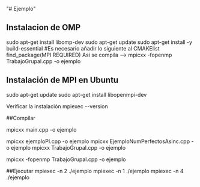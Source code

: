 "# Ejemplo" 
## Instalacion de OMP
sudo apt-get install libomp-dev
sudo apt-get update
sudo apt-get install -y build-essential
#Es necesario añadir lo siguiente al CMAKElist 
find_package(MPI REQUIRED)
Asi se compila
--> mpicxx -fopenmp TrabajoGrupal.cpp -o ejemplo


## Instalación de MPI en Ubuntu
sudo apt-get update 
sudo apt-get install libopenmpi-dev

Verificar la instalación
mpiexec --version

##Compilar 

mpicxx main.cpp -o ejemplo 

mpicxx ejemploPI.cpp -o ejemplo 
mpicxx EjemploNumPerfectosAsinc.cpp -o ejemplo
mpicxx TrabajoGrupal.cpp -o ejemplo 

mpicxx -fopenmp TrabajoGrupal.cpp -o ejemplo

##Ejecutar
mpiexec -n 2 ./ejemplo
mpiexec -n 1 ./ejemplo
mpiexec -n 4 ./ejemplo

